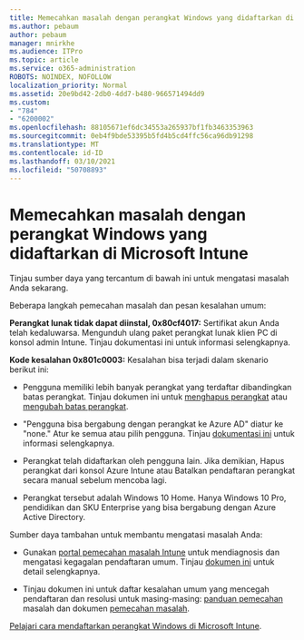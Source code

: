 ```yaml
---
title: Memecahkan masalah dengan perangkat Windows yang didaftarkan di Microsoft Intune
ms.author: pebaum
author: pebaum
manager: mnirkhe
ms.audience: ITPro
ms.topic: article
ms.service: o365-administration
ROBOTS: NOINDEX, NOFOLLOW
localization_priority: Normal
ms.assetid: 20e9bd42-2db0-4dd7-b480-966571494dd9
ms.custom:
- "784"
- "6200002"
ms.openlocfilehash: 88105671ef6dc34553a265937bf1fb3463353963
ms.sourcegitcommit: 0eb4f9bde53395b5fd4b5cd4ffc56ca96db91298
ms.translationtype: MT
ms.contentlocale: id-ID
ms.lasthandoff: 03/10/2021
ms.locfileid: "50708893"
---
```

# <a name="troubleshoot-issues-with-enrolling-windows-devices-in-microsoft-intune"></a>Memecahkan masalah dengan perangkat Windows yang didaftarkan di Microsoft Intune

Tinjau sumber daya yang tercantum di bawah ini untuk mengatasi masalah Anda sekarang.
  
Beberapa langkah pemecahan masalah dan pesan kesalahan umum:
  
 **Perangkat lunak tidak dapat diinstal, 0x80cf4017:** Sertifikat akun Anda telah kedaluwarsa. Mengunduh ulang paket perangkat lunak klien PC di konsol admin Intune. Tinjau dokumentasi ini untuk informasi selengkapnya.
  
 **Kode kesalahan 0x801c0003:** Kesalahan bisa terjadi dalam skenario berikut ini:
  
-  Pengguna memiliki lebih banyak perangkat yang terdaftar dibandingkan batas perangkat. Tinjau dokumen ini untuk [menghapus perangkat](https://docs.microsoft.com/intune/devices-wipe) atau [mengubah batas perangkat](https://docs.microsoft.com/intune/enrollment-restrictions-set#set-device-limit-restrictions).

-  "Pengguna bisa bergabung dengan perangkat ke Azure AD" diatur ke "none." Atur ke semua atau pilih pengguna. Tinjau [dokumentasi ini](https://docs.microsoft.com/azure/active-directory/device-management-azure-portal#configure-device-settings) untuk informasi selengkapnya.

-  Perangkat telah didaftarkan oleh pengguna lain. Jika demikian, Hapus perangkat dari konsol Azure Intune atau Batalkan pendaftaran perangkat secara manual sebelum mencoba lagi.

-  Perangkat tersebut adalah Windows 10 Home. Hanya Windows 10 Pro, pendidikan dan SKU Enterprise yang bisa bergabung dengan Azure Active Directory.

Sumber daya tambahan untuk membantu mengatasi masalah Anda:
  
-  Gunakan [portal pemecahan masalah Intune](https://devicemanagement.microsoft.com/#blade/Microsoft_Intune_DeviceSettings/TroubleshootBlade) untuk mendiagnosis dan mengatasi kegagalan pendaftaran umum. Tinjau [dokumen ini](https://docs.microsoft.com/intune/help-desk-operators) untuk detail selengkapnya.

-  Tinjau dokumen ini untuk daftar kesalahan umum yang mencegah pendaftaran dan resolusi untuk masing-masing: [panduan pemecahan](https://support.microsoft.com/help/4089533/troubleshooting-windows-device-enrollment-problems-in-microsoft-intune) masalah dan dokumen [pemecahan masalah](https://docs.microsoft.com/troubleshoot/mem/intune/troubleshoot-device-enrollment-in-intune).

[Pelajari cara mendaftarkan perangkat Windows di Microsoft Intune](https://docs.microsoft.com/intune/windows-enroll).
